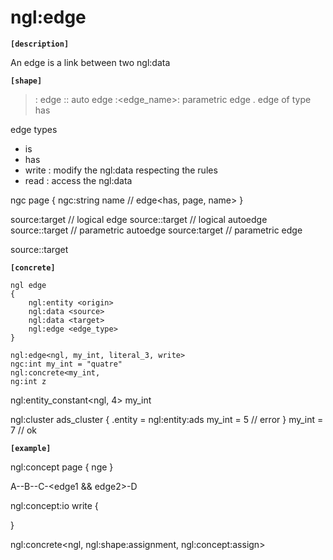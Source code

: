 # ngl:edge

__`[description]`__

An edge is a link between two ngl:data

__`[shape]`__
> : edge
:: auto edge
:<edge_name>: parametric edge
. edge of type has

edge types
- is
- has
- write : modify the ngl:data respecting the rules
- read : access the ngl:data


ngc page
{
    ngc:string name // edge<has, page, name>
}


source:target // logical edge
source::target // logical autoedge
source:<is>:target // parametric autoedge
source:<is>target // parametric edge

source:<is>:target

__`[concrete]`__
```
ngl edge
{
    ngl:entity <origin>
    ngl:data <source>
    ngl:data <target>
    ngl:edge <edge_type>
}

ngl:edge<ngl, my_int, literal_3, write>
ngc:int my_int = "quatre"
ngl:concrete<my_int, 
ng:int z
```

ngl:entity_constant<ngl, 4> my_int

ngl:cluster ads_cluster
{
    .entity = ngl:entity:ads
    my_int = 5 // error
}
my_int = 7 // ok

__`[example]`__



ngl:concept page
{
    nge<is>
}

A-<has>-B-<is>-C-<edge1 && edge2>-D


ngl:concept:io write
{

}

ngl:concrete<ngl, ngl:shape:assignment, ngl:concept:assign>